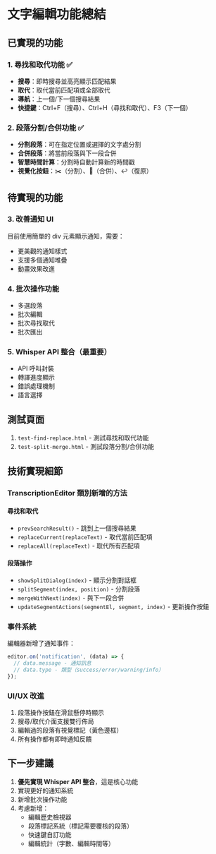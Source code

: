 # 文字編輯功能總結

## 已實現的功能

### 1. 尋找和取代功能 ✅
- **搜尋**：即時搜尋並高亮顯示匹配結果
- **取代**：取代當前匹配項或全部取代
- **導航**：上一個/下一個搜尋結果
- **快捷鍵**：Ctrl+F（搜尋）、Ctrl+H（尋找和取代）、F3（下一個）

### 2. 段落分割/合併功能 ✅
- **分割段落**：可在指定位置或選擇的文字處分割
- **合併段落**：將當前段落與下一段合併
- **智慧時間計算**：分割時自動計算新的時間戳
- **視覺化按鈕**：✂️（分割）、🔗（合併）、↩️（復原）

## 待實現的功能

### 3. 改善通知 UI
目前使用簡單的 div 元素顯示通知，需要：
- 更美觀的通知樣式
- 支援多個通知堆疊
- 動畫效果改進

### 4. 批次操作功能
- 多選段落
- 批次編輯
- 批次尋找取代
- 批次匯出

### 5. Whisper API 整合（最重要）
- API 呼叫封裝
- 轉譯進度顯示
- 錯誤處理機制
- 語言選擇

## 測試頁面

1. `test-find-replace.html` - 測試尋找和取代功能
2. `test-split-merge.html` - 測試段落分割/合併功能

## 技術實現細節

### TranscriptionEditor 類別新增的方法

#### 尋找和取代
- `prevSearchResult()` - 跳到上一個搜尋結果
- `replaceCurrent(replaceText)` - 取代當前匹配項
- `replaceAll(replaceText)` - 取代所有匹配項

#### 段落操作
- `showSplitDialog(index)` - 顯示分割對話框
- `splitSegment(index, position)` - 分割段落
- `mergeWithNext(index)` - 與下一段合併
- `updateSegmentActions(segmentEl, segment, index)` - 更新操作按鈕

### 事件系統
編輯器新增了通知事件：
```javascript
editor.on('notification', (data) => {
  // data.message - 通知訊息
  // data.type - 類型（success/error/warning/info）
});
```

### UI/UX 改進
1. 段落操作按鈕在滑鼠懸停時顯示
2. 搜尋/取代介面支援雙行佈局
3. 編輯過的段落有視覺標記（黃色邊框）
4. 所有操作都有即時通知反饋

## 下一步建議

1. **優先實現 Whisper API 整合**，這是核心功能
2. 實現更好的通知系統
3. 新增批次操作功能
4. 考慮新增：
   - 編輯歷史檢視器
   - 段落標記系統（標記需要覆核的段落）
   - 快速鍵自訂功能
   - 編輯統計（字數、編輯時間等）